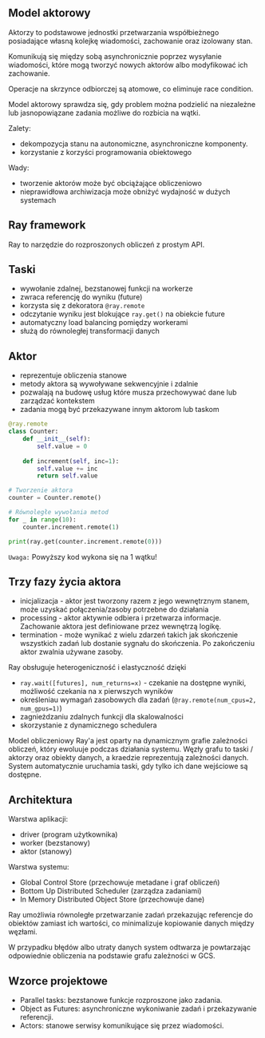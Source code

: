 ## Model aktorowy

Aktorzy to podstawowe jednostki przetwarzania współbieżnego posiadające własną kolejkę wiadomości, zachowanie oraz izolowany stan. 

Komunikują się między sobą asynchronicznie poprzez wysyłanie wiadomości, które mogą tworzyć nowych aktorów albo modyfikować ich zachowanie. 

Operacje na skrzynce odbiorczej są atomowe, co eliminuje race condition. 

Model aktorowy sprawdza się, gdy problem można podzielić na niezależne lub jasnopowiązane zadania możliwe do rozbicia na wątki. 

Zalety: 
- dekompozycja stanu na autonomiczne, asynchroniczne komponenty. 
- korzystanie z korzyści programowania obiektowego 

Wady: 
- tworzenie aktorów może być obciążające obliczeniowo
- nieprawidłowa archiwizacja może obniżyć wydajność w dużych systemach

## Ray framework

Ray to narzędzie do rozproszonych obliczeń z prostym API. 

## Taski
- wywołanie zdalnej, bezstanowej funkcji na workerze
- zwraca referencję do wyniku (future)
- korzysta się z dekoratora `@ray.remote`
- odczytanie wyniku jest blokujące `ray.get()` na obiekcie future
- automatyczny load balancing pomiędzy workerami
- służą do równoległej transformacji danych

## Aktor
- reprezentuje obliczenia stanowe
- metody aktora są wywoływane sekwencyjnie i zdalnie
- pozwalają na budowę usług które musza przechowywać dane lub zarządzać kontekstem
- zadania mogą być przekazywane innym aktorom lub taskom

```python
@ray.remote
class Counter:
    def __init__(self):
        self.value = 0
    
    def increment(self, inc=1):
        self.value += inc
        return self.value

# Tworzenie aktora
counter = Counter.remote()

# Równoległe wywołania metod
for _ in range(10):
    counter.increment.remote(1)

print(ray.get(counter.increment.remote(0)))
```

`Uwaga:` Powyższy kod wykona się na 1 wątku!

## Trzy fazy życia aktora 

- inicjalizacja - aktor jest tworzony razem z jego wewnętrznym stanem, może uzyskać połączenia/zasoby potrzebne do działania
- processing - aktor aktywnie odbiera i przetwarza informacje. Zachowanie aktora jest definiowane przez wewnętrzą logikę.
- termination - może wynikać z wielu zdarzeń takich jak skończenie wszystkich zadań lub dostanie sygnału do skończenia. Po zakończeniu aktor zwalnia używane zasoby. 

Ray obsługuje heterogeniczność i elastyczność dzięki
- `ray.wait([futures], num_returns=x)` - czekanie na dostępne wyniki, możliwość czekania na x pierwszych wyników
- określeniau wymagań zasobowych dla zadań (`@ray.remote(num_cpus=2, num_gpus=1)`)
- zagnieżdzaniu zdalnych funkcji dla skalowalności
- skorzystanie z dynamicznego schedulera

Model obliczeniowy Ray'a jest oparty na dynamicznym grafie zależności obliczeń, który ewoluuje podczas działania systemu. Węzły grafu to taski / aktorzy oraz obiekty danych, a kraedzie reprezentują zależności danych. System automatycznie uruchamia taski, gdy tylko ich dane wejściowe są dostępne. 

## Architektura

Warstwa aplikacji: 
- driver (program użytkownika)
- worker (bezstanowy)
- aktor (stanowy)

Warstwa systemu: 
- Global Control Store (przechowuje metadane i graf obliczeń)
- Bottom Up Distributed Scheduler (zarządza zadaniami)
- In Memory Distributed Object Store (przechowuje dane)

Ray umożliwia równoległe przetwarzanie zadań przekazując referencje do obiektów zamiast ich wartości, co minimalizuje kopiowanie danych między węzłami. 
 
W przypadku błędów albo utraty danych system odtwarza je powtarzając odpowiednie obliczenia na podstawie grafu zależności w GCS. 

## Wzorce projektowe

- Parallel tasks: bezstanowe funkcje rozproszone jako zadania. 
- Object as Futures: asynchroniczne wykoniwanie zadań i przekazywanie referencji. 
- Actors: stanowe serwisy komunikujące się przez wiadomości. 